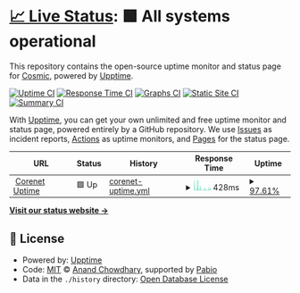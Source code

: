# [📈 Live Status](https://cosmic-fi.github.io/corenet-uptime): <!--live status--> **🟩 All systems operational**

This repository contains the open-source uptime monitor and status page for [Cosmic](https://cosmic-fi.github.io/corenet-uptime), powered by [Upptime](https://github.com/upptime/upptime).

[![Uptime CI](https://github.com/cosmic-fi/corenet-uptime/workflows/Uptime%20CI/badge.svg)](https://github.com/cosmic-fi/corenet-uptime/actions?query=workflow%3A%22Uptime+CI%22)
[![Response Time CI](https://github.com/cosmic-fi/corenet-uptime/workflows/Response%20Time%20CI/badge.svg)](https://github.com/cosmic-fi/corenet-uptime/actions?query=workflow%3A%22Response+Time+CI%22)
[![Graphs CI](https://github.com/cosmic-fi/corenet-uptime/workflows/Graphs%20CI/badge.svg)](https://github.com/cosmic-fi/corenet-uptime/actions?query=workflow%3A%22Graphs+CI%22)
[![Static Site CI](https://github.com/cosmic-fi/corenet-uptime/workflows/Static%20Site%20CI/badge.svg)](https://github.com/cosmic-fi/corenet-uptime/actions?query=workflow%3A%22Static+Site+CI%22)
[![Summary CI](https://github.com/cosmic-fi/corenet-uptime/workflows/Summary%20CI/badge.svg)](https://github.com/cosmic-fi/corenet-uptime/actions?query=workflow%3A%22Summary+CI%22)

With [Upptime](https://upptime.js.org), you can get your own unlimited and free uptime monitor and status page, powered entirely by a GitHub repository. We use [Issues](https://github.com/cosmic-fi/corenet-uptime/issues) as incident reports, [Actions](https://github.com/cosmic-fi/corenet-uptime/actions) as uptime monitors, and [Pages](https://cosmic-fi.github.io/corenet-uptime) for the status page.

<!--start: status pages-->
<!-- This summary is generated by Upptime (https://github.com/upptime/upptime) -->
<!-- Do not edit this manually, your changes will be overwritten -->
<!-- prettier-ignore -->
| URL | Status | History | Response Time | Uptime |
| --- | ------ | ------- | ------------- | ------ |
| <img alt="" src="https://icons.duckduckgo.com/ip3/www.corenet.xyz.ico" height="13"> [Corenet Uptime](https://www.corenet.xyz) | 🟩 Up | [corenet-uptime.yml](https://github.com/cosmic-fi/corenet-uptime/commits/HEAD/history/corenet-uptime.yml) | <details><summary><img alt="Response time graph" src="./graphs/corenet-uptime/response-time-week.png" height="20"> 428ms</summary><br><a href="https://cosmic-fi.github.io/corenet-uptime/history/corenet-uptime"><img alt="Response time 799" src="https://img.shields.io/endpoint?url=https%3A%2F%2Fraw.githubusercontent.com%2Fcosmic-fi%2Fcorenet-uptime%2FHEAD%2Fapi%2Fcorenet-uptime%2Fresponse-time.json"></a><br><a href="https://cosmic-fi.github.io/corenet-uptime/history/corenet-uptime"><img alt="24-hour response time 260" src="https://img.shields.io/endpoint?url=https%3A%2F%2Fraw.githubusercontent.com%2Fcosmic-fi%2Fcorenet-uptime%2FHEAD%2Fapi%2Fcorenet-uptime%2Fresponse-time-day.json"></a><br><a href="https://cosmic-fi.github.io/corenet-uptime/history/corenet-uptime"><img alt="7-day response time 428" src="https://img.shields.io/endpoint?url=https%3A%2F%2Fraw.githubusercontent.com%2Fcosmic-fi%2Fcorenet-uptime%2FHEAD%2Fapi%2Fcorenet-uptime%2Fresponse-time-week.json"></a><br><a href="https://cosmic-fi.github.io/corenet-uptime/history/corenet-uptime"><img alt="30-day response time 611" src="https://img.shields.io/endpoint?url=https%3A%2F%2Fraw.githubusercontent.com%2Fcosmic-fi%2Fcorenet-uptime%2FHEAD%2Fapi%2Fcorenet-uptime%2Fresponse-time-month.json"></a><br><a href="https://cosmic-fi.github.io/corenet-uptime/history/corenet-uptime"><img alt="1-year response time 799" src="https://img.shields.io/endpoint?url=https%3A%2F%2Fraw.githubusercontent.com%2Fcosmic-fi%2Fcorenet-uptime%2FHEAD%2Fapi%2Fcorenet-uptime%2Fresponse-time-year.json"></a></details> | <details><summary><a href="https://cosmic-fi.github.io/corenet-uptime/history/corenet-uptime">97.61%</a></summary><a href="https://cosmic-fi.github.io/corenet-uptime/history/corenet-uptime"><img alt="All-time uptime 60.85%" src="https://img.shields.io/endpoint?url=https%3A%2F%2Fraw.githubusercontent.com%2Fcosmic-fi%2Fcorenet-uptime%2FHEAD%2Fapi%2Fcorenet-uptime%2Fuptime.json"></a><br><a href="https://cosmic-fi.github.io/corenet-uptime/history/corenet-uptime"><img alt="24-hour uptime 96.68%" src="https://img.shields.io/endpoint?url=https%3A%2F%2Fraw.githubusercontent.com%2Fcosmic-fi%2Fcorenet-uptime%2FHEAD%2Fapi%2Fcorenet-uptime%2Fuptime-day.json"></a><br><a href="https://cosmic-fi.github.io/corenet-uptime/history/corenet-uptime"><img alt="7-day uptime 97.61%" src="https://img.shields.io/endpoint?url=https%3A%2F%2Fraw.githubusercontent.com%2Fcosmic-fi%2Fcorenet-uptime%2FHEAD%2Fapi%2Fcorenet-uptime%2Fuptime-week.json"></a><br><a href="https://cosmic-fi.github.io/corenet-uptime/history/corenet-uptime"><img alt="30-day uptime 97.07%" src="https://img.shields.io/endpoint?url=https%3A%2F%2Fraw.githubusercontent.com%2Fcosmic-fi%2Fcorenet-uptime%2FHEAD%2Fapi%2Fcorenet-uptime%2Fuptime-month.json"></a><br><a href="https://cosmic-fi.github.io/corenet-uptime/history/corenet-uptime"><img alt="1-year uptime 60.85%" src="https://img.shields.io/endpoint?url=https%3A%2F%2Fraw.githubusercontent.com%2Fcosmic-fi%2Fcorenet-uptime%2FHEAD%2Fapi%2Fcorenet-uptime%2Fuptime-year.json"></a></details>

<!--end: status pages-->

[**Visit our status website →**](https://cosmic-fi.github.io/corenet-uptime)

## 📄 License

- Powered by: [Upptime](https://github.com/upptime/upptime)
- Code: [MIT](./LICENSE) © [Anand Chowdhary](https://anandchowdhary.com), supported by [Pabio](https://pabio.com)
- Data in the `./history` directory: [Open Database License](https://opendatacommons.org/licenses/odbl/1-0/)
